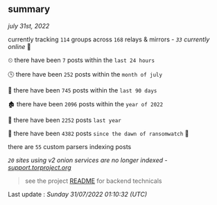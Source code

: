 
## summary
_july 31st, 2022_

currently tracking `114` groups across `168` relays & mirrors - _`33` currently online_ 📡

⏲ there have been `7` posts within the `last 24 hours`

🕓 there have been `252` posts within the `month of july`

📅 there have been `745` posts within the `last 90 days`

🏚 there have been `2096` posts within the `year of 2022`

🚀 there have been `2252` posts `last year`

🦕 there have been `4382` posts `since the dawn of ransomwatch` 🐣

there are `55` custom parsers indexing posts

_`20` sites using v2 onion services are no longer indexed - [support.torproject.org](https://support.torproject.org/onionservices/v2-deprecation/)_

> see the project [README](https://github.com/jmousqueton/ransomwatch#readme) for backend technicals



Last update : _Sunday 31/07/2022 01:10:32 (UTC)_

